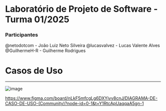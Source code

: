 # Laboratório de Projeto de Software - Turma 01/2025

### Participantes
@netodotcom - João Luiz Neto Silveira
@lucasvalvez - Lucas Valente Alves
@GuilhermeH-R - Guilherme Rodrigues

# Casos de Uso 
---------------------------------
![image](https://github.com/user-attachments/assets/b9dc6d6c-af93-49a4-9530-62a388a421fc)


https://www.figma.com/board/nLkF5mfcgLg6DXYjvv8cnJ/DIAGRAMA-DE-CASO-DE-USO-(Community)?node-id=0-1&t=Y1RtcApUaqqaA5gn-1
